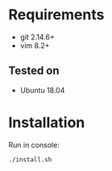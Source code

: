 # Requirements
- git 2.14.6+
- vim 8.2+

## Tested on
- Ubuntu 18.04

# Installation
Run in console:
```
./install.sh
```
